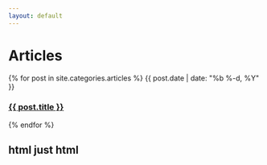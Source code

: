 ```yaml
---
layout: default
---
```


# Articles

<p>
{% for post in site.categories.articles %}  
<time>{{ post.date | date: "%b %-d, %Y" }}</time>  
<h3><a href="{{ post.url | prepend: site.baseurl }}">{{ post.title }}</a></h3>  
{% endfor %}
</p>

## html just html
